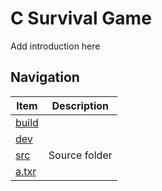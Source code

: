 # C Survival Game

Add introduction here

## Navigation

|       Item       |  Description  |
|------------------|---------------|
| [build](./build) |               |
| [dev](./dev)     |               |
| [src](./src)     | Source folder |
| [a.txr](./a.txr) |               |


